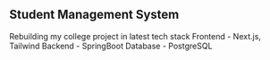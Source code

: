 ## Student Management System

Rebuilding my college project in latest tech stack
Frontend - Next.js, Tailwind
Backend - SpringBoot
Database - PostgreSQL
